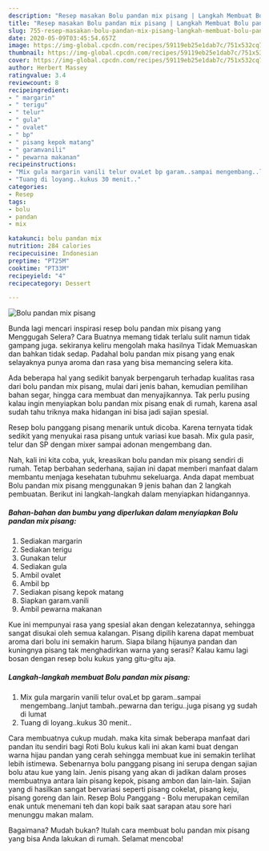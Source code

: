 ```yaml
---
description: "Resep masakan Bolu pandan mix pisang | Langkah Membuat Bolu pandan mix pisang Yang Mudah Dan Praktis"
title: "Resep masakan Bolu pandan mix pisang | Langkah Membuat Bolu pandan mix pisang Yang Mudah Dan Praktis"
slug: 755-resep-masakan-bolu-pandan-mix-pisang-langkah-membuat-bolu-pandan-mix-pisang-yang-mudah-dan-praktis
date: 2020-05-09T03:45:54.657Z
image: https://img-global.cpcdn.com/recipes/59119eb25e1dab7c/751x532cq70/bolu-pandan-mix-pisang-foto-resep-utama.jpg
thumbnail: https://img-global.cpcdn.com/recipes/59119eb25e1dab7c/751x532cq70/bolu-pandan-mix-pisang-foto-resep-utama.jpg
cover: https://img-global.cpcdn.com/recipes/59119eb25e1dab7c/751x532cq70/bolu-pandan-mix-pisang-foto-resep-utama.jpg
author: Herbert Massey
ratingvalue: 3.4
reviewcount: 8
recipeingredient:
- " margarin"
- " terigu"
- " telur"
- " gula"
- " ovalet"
- " bp"
- " pisang kepok matang"
- " garamvanili"
- " pewarna makanan"
recipeinstructions:
- "Mix gula margarin vanili telur ovaLet bp garam..sampai mengembang..lanjut tambah..pewarna dan terigu..juga pisang yg sudah di lumat"
- "Tuang di loyang..kukus 30 menit.."
categories:
- Resep
tags:
- bolu
- pandan
- mix

katakunci: bolu pandan mix 
nutrition: 284 calories
recipecuisine: Indonesian
preptime: "PT25M"
cooktime: "PT33M"
recipeyield: "4"
recipecategory: Dessert

---
```



![Bolu pandan mix pisang](https://img-global.cpcdn.com/recipes/59119eb25e1dab7c/751x532cq70/bolu-pandan-mix-pisang-foto-resep-utama.jpg)

Bunda lagi mencari inspirasi resep bolu pandan mix pisang yang Menggugah Selera? Cara Buatnya memang tidak terlalu sulit namun tidak gampang juga. sekiranya keliru mengolah maka hasilnya Tidak Memuaskan dan bahkan tidak sedap. Padahal bolu pandan mix pisang yang enak selayaknya punya aroma dan rasa yang bisa memancing selera kita.

Ada beberapa hal yang sedikit banyak berpengaruh terhadap kualitas rasa dari bolu pandan mix pisang, mulai dari jenis bahan, kemudian pemilihan bahan segar, hingga cara membuat dan menyajikannya. Tak perlu pusing kalau ingin menyiapkan bolu pandan mix pisang enak di rumah, karena asal sudah tahu triknya maka hidangan ini bisa jadi sajian spesial.

Resep bolu panggang pisang menarik untuk dicoba. Karena ternyata tidak sedikit yang menyukai rasa pisang untuk variasi kue basah. Mix gula pasir, telur dan SP dengan mixer sampai adonan mengembang dan.


Nah, kali ini kita coba, yuk, kreasikan bolu pandan mix pisang sendiri di rumah. Tetap berbahan sederhana, sajian ini dapat memberi manfaat dalam membantu menjaga kesehatan tubuhmu sekeluarga. Anda dapat membuat Bolu pandan mix pisang menggunakan 9 jenis bahan dan 2 langkah pembuatan. Berikut ini langkah-langkah dalam menyiapkan hidangannya.

<!--inarticleads1-->

##### Bahan-bahan dan bumbu yang diperlukan dalam menyiapkan Bolu pandan mix pisang:

1. Sediakan  margarin
1. Sediakan  terigu
1. Gunakan  telur
1. Sediakan  gula
1. Ambil  ovalet
1. Ambil  bp
1. Sediakan  pisang kepok matang
1. Siapkan  garam.vanili
1. Ambil  pewarna makanan


Kue ini mempunyai rasa yang spesial akan dengan kelezatannya, sehingga sangat disukai oleh semua kalangan. Pisang dipilih karena dapat membuat aroma dari bolu ini semakin harum. Siapa bilang hijaunya pandan dan kuningnya pisang tak menghadirkan warna yang serasi? Kalau kamu lagi bosan dengan resep bolu kukus yang gitu-gitu aja. 

<!--inarticleads2-->

##### Langkah-langkah membuat Bolu pandan mix pisang:

1. Mix gula margarin vanili telur ovaLet bp garam..sampai mengembang..lanjut tambah..pewarna dan terigu..juga pisang yg sudah di lumat
1. Tuang di loyang..kukus 30 menit..


Cara membuatnya cukup mudah. maka kita simak beberapa manfaat dari pandan itu sendiri bagi Roti Bolu kukus kali ini akan kami buat dengan warna hijau pandan yang cerah sehingga membuat kue ini semakin terlihat lebih istimewa. Sebenarnya bolu panggang pisang ini serupa dengan sajian bolu atau kue yang lain. Jenis pisang yang akan di jadikan dalam proses membuatnya antara lain pisang kepok, pisang ambon dan lain-lain. Sajian yang di hasilkan sangat bervariasi seperti pisang cokelat, pisang keju, pisang goreng dan lain. Resep Bolu Panggang - Bolu merupakan cemilan enak untuk menemani teh dan kopi baik saat sarapan atau sore hari menunggu makan malam. 

Bagaimana? Mudah bukan? Itulah cara membuat bolu pandan mix pisang yang bisa Anda lakukan di rumah. Selamat mencoba!
